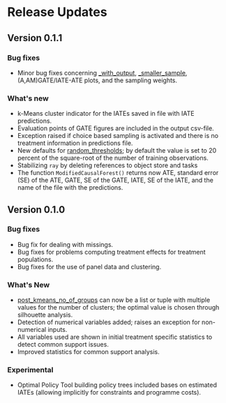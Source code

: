# Release Updates

## Version 0.1.1

### Bug fixes
- Minor bug fixes concerning [_with_output](./core_6.md#_with_output), [_smaller_sample](./core_6.md#_smaller_sample), (A,AM)GATE/IATE-ATE plots, and the sampling weights.

### What's new
- k-Means cluster indicator for the IATEs saved in file with IATE predictions.
- Evaluation points of GATE figures are included in the output csv-file.
- Exception raised if choice based sampling is activated and there is no treatment information in predictions file.
- New defaults for [random_thresholds](./core_6.md#random_thresholds); by default the value is set to 20 percent of the square-root of the number of training observations. 
- Stabilizing ``ray`` by deleting references to object store and tasks
- The function ``ModifiedCausalForest()`` returns now ATE, standard error (SE) of the ATE, GATE, SE of the GATE, IATE, SE of the IATE, and the name of the file with the predictions.


## Version 0.1.0

### Bug fixes
 - Bug fix for dealing with missings.
 - Bug fixes for problems computing treatment effects for treatment populations.
 - Bug fixes for the use of panel data and clustering.

### What's New
- [post_kmeans_no_of_groups](./core_6.md#post_kmeans_no_of_groups) can now be a list or tuple with multiple values for the number of clusters; the optimal value is chosen through silhouette analysis.
- Detection of numerical variables added; raises an exception for non-numerical inputs.
- All variables used are shown in initial treatment specific statistics to detect common support issues.
- Improved statistics for common support analysis.

### Experimental
- Optimal Policy Tool building policy trees included bases on estimated IATEs (allowing implicitly for constraints and programme costs).
